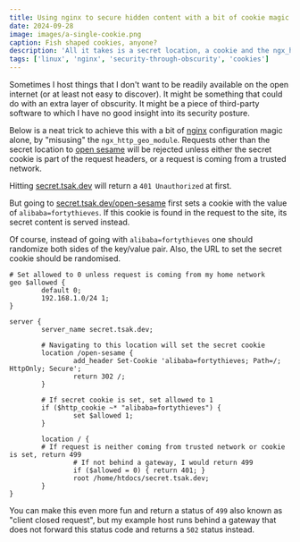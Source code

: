 ```yaml
---
title: Using nginx to secure hidden content with a bit of cookie magic
date: 2024-09-28
image: images/a-single-cookie.png
caption: Fish shaped cookies, anyone?
description: 'All it takes is a secret location, a cookie and the ngx_http_geo_module to make it happen'
tags: ['linux', 'nginx', 'security-through-obscurity', 'cookies']
---
```


Sometimes I host things that I don't want to be readily available on the open internet (or at least not easy
to discover). It might be something that could do with an extra layer of obscurity. It might be a piece of third-party
software to which I have no good insight into its security posture.

Below is a neat trick to achieve this with a bit of [nginx](https://nginx.org/en/) configuration magic alone, by
"misusing" the `ngx_http_geo_module`. Requests other than the secret location to
[open sesame](https://en.wikipedia.org/wiki/Open_sesame) will be rejected unless either the secret cookie is
part of the request headers, or a request is coming from a trusted network.

Hitting [secret.tsak.dev](https://secret.tsak.dev/) will return a `401 Unauthorized` at first.

But going to [secret.tsak.dev/open-sesame](https://secret.tsak.dev/open-sesame) first sets a cookie with the value of
`alibaba=fortythieves`. If this cookie is found in the request to the site, its secret content is served instead.

Of course, instead of going with `alibaba=fortythieves` one should randomize both sides of the key/value pair. Also,
the URL to set the secret cookie should be randomised.

```nginx
# Set allowed to 0 unless request is coming from my home network
geo $allowed {
        default 0;
        192.168.1.0/24 1;
}

server {
        server_name secret.tsak.dev;

        # Navigating to this location will set the secret cookie
        location /open-sesame {
                add_header Set-Cookie 'alibaba=fortythieves; Path=/; HttpOnly; Secure';
                return 302 /;
        }

        # If secret cookie is set, set allowed to 1
        if ($http_cookie ~* "alibaba=fortythieves") {
                set $allowed 1;
        }

        location / {
        # If request is neither coming from trusted network or cookie is set, return 499
                # If not behind a gateway, I would return 499
                if ($allowed = 0) { return 401; }
                root /home/htdocs/secret.tsak.dev;
        }
}
```

You can make this even more fun and return a status of `499` also known as "client closed request", but my example
host runs behind a gateway that does not forward this status code and returns a `502` status instead.